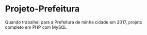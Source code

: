 # Projeto-Prefeitura
Quando trabalhei para a Prefeitura de minha cidade em 2017, projeto completo em PHP com MySQL
